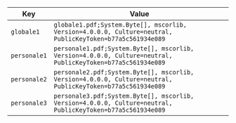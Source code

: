Key | Value
--- | --- 
```globale1``` | ```globale1.pdf;System.Byte[], mscorlib, Version=4.0.0.0, Culture=neutral, PublicKeyToken=b77a5c561934e089```
```personale1``` | ```personale1.pdf;System.Byte[], mscorlib, Version=4.0.0.0, Culture=neutral, PublicKeyToken=b77a5c561934e089```
```personale2``` | ```personale2.pdf;System.Byte[], mscorlib, Version=4.0.0.0, Culture=neutral, PublicKeyToken=b77a5c561934e089```
```personale3``` | ```personale3.pdf;System.Byte[], mscorlib, Version=4.0.0.0, Culture=neutral, PublicKeyToken=b77a5c561934e089```

